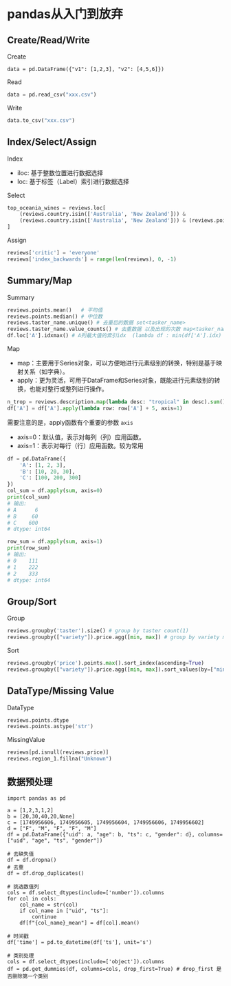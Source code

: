 # pandas从入门到放弃

## Create/Read/Write

Create 

```python3
data = pd.DataFrame({"v1": [1,2,3], "v2": [4,5,6]})
```

Read

```python
data = pd.read_csv("xxx.csv")
```

Write 

```python
data.to_csv("xxx.csv")
```


## Index/Select/Assign

Index

- iloc: 基于整数位置进行数据选择
- loc: 基于标签（Label）索引进行数据选择


Select

```python
top_oceania_wines = reviews.loc[
    (reviews.country.isin(['Australia', 'New Zealand'])) & 
    (reviews.country.isin(['Australia', 'New Zealand'])) & (reviews.points >= 95) (reviews.points >= 95) 
]
```

Assign

```python
reviews['critic'] = 'everyone'
reviews['index_backwards'] = range(len(reviews), 0, -1)
```

## Summary/Map

Summary

```python
reviews.points.mean()   # 平均值
reviews.points.median() # 中位数
reviews.taster_name.unique() # 去重后的数据 set<tasker_name>
reviews.taster_name.value_counts() # 去重数据 以及出现的次数 map<tasker_name, int>
df.loc['A'].idxmax() # A列最大值的索引idx  (lambda df : min(df['A'].idx) => idx)
```

Map

- map：主要用于Series对象，可以方便地进行元素级别的转换，特别是基于映射关系（如字典）。
- apply：更为灵活，可用于DataFrame和Series对象，既能进行元素级别的转换，也能对整行或整列进行操作。

```python
n_trop = reviews.description.map(lambda desc: "tropical" in desc).sum()
df['A'] = df['A'].apply(lambda row: row['A'] + 5, axis=1)
```

需要注意的是，apply函数有个重要的参数 `axis`

- axis=0：默认值，表示对每列（列）应用函数。
- axis=1：表示对每行（行）应用函数。较为常用

```python
df = pd.DataFrame({
    'A': [1, 2, 3],
    'B': [10, 20, 30],
    'C': [100, 200, 300]
})
col_sum = df.apply(sum, axis=0) 
print(col_sum)
# 输出:
# A      6
# B     60
# C    600
# dtype: int64

row_sum = df.apply(sum, axis=1)
print(row_sum)
# 输出:
# 0    111
# 1    222
# 2    333
# dtype: int64
```


## Group/Sort

Group

```python
reviews.groupby('taster').size() # group by taster count(1)
reviews.groupby(["variety"]).price.agg([min, max]) # group by variety min(price), max(price)
```


Sort

```python
reviews.groupby('price').points.max().sort_index(ascending=True)
reviews.groupby(["variety"]).price.agg([min, max]).sort_values(by=["min", "max"], ascending=False)
```

## DataType/Missing Value

DataType

```python
reviews.points.dtype
reviews.points.astype('str')
```

MissingValue

```python
reviews[pd.isnull(reviews.price)]
reviews.region_1.fillna("Unknown")
```

## 数据预处理

```
import pandas as pd

a = [1,2,3,1,2]
b = [20,30,40,20,None]
c = [1749956606, 1749956605, 1749956604, 1749956606, 1749956602]
d = ["F", "M", "F", "F", "M"]
df = pd.DataFrame({"uid": a, "age": b, "ts": c, "gender": d}, columns=["uid", "age", "ts", "gender"])

# 去缺失值
df = df.dropna()
# 去重
df = df.drop_duplicates()

# 挑选数值列
cols = df.select_dtypes(include=['number']).columns
for col in cols:
    col_name = str(col)
    if col_name in ["uid", "ts"]:
        continue
    df[f"{col_name}_mean"] = df[col].mean()

# 时间戳
df['time'] = pd.to_datetime(df['ts'], unit='s')

# 类别处理
cols = df.select_dtypes(include=['object']).columns
df = pd.get_dummies(df, columns=cols, drop_first=True) # drop_first 是否删除第一个类别
```